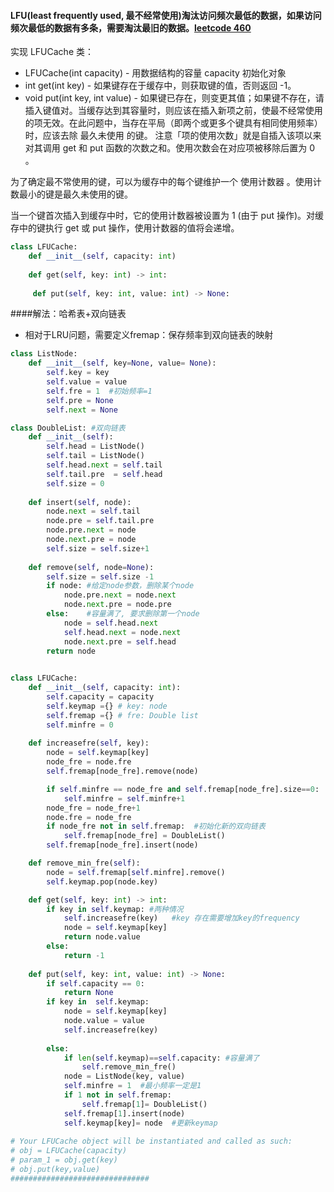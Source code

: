 #### LFU(least frequently used, 最不经常使用)淘汰访问频次最低的数据，如果访问频次最低的数据有多条，需要淘汰最旧的数据。[leetcode 460](https://leetcode-cn.com/problems/lfu-cache/)
实现 LFUCache 类：

* LFUCache(int capacity) - 用数据结构的容量 capacity 初始化对象
* int get(int key) - 如果键存在于缓存中，则获取键的值，否则返回 -1。
* void put(int key, int value) - 如果键已存在，则变更其值；如果键不存在，请插入键值对。当缓存达到其容量时，则应该在插入新项之前，使最不经常使用的项无效。在此问题中，当存在平局（即两个或更多个键具有相同使用频率）时，应该去除 最久未使用 的键。
注意「项的使用次数」就是自插入该项以来对其调用 get 和 put 函数的次数之和。使用次数会在对应项被移除后置为 0 。

为了确定最不常使用的键，可以为缓存中的每个键维护一个 使用计数器 。使用计数最小的键是最久未使用的键。

当一个键首次插入到缓存中时，它的使用计数器被设置为 1 (由于 put 操作)。对缓存中的键执行 get 或 put 操作，使用计数器的值将会递增。

```python
class LFUCache:
    def __init__(self, capacity: int)
    
    def get(self, key: int) -> int:
    
     def put(self, key: int, value: int) -> None:
```

####解法：哈希表+双向链表
* 相对于LRU问题，需要定义fremap：保存频率到双向链表的映射
```python
class ListNode:
    def __init__(self, key=None, value= None):
        self.key = key
        self.value = value
        self.fre = 1  #初始频率=1
        self.pre = None
        self.next = None

class DoubleList: #双向链表
    def __init__(self):
        self.head = ListNode()
        self.tail = ListNode()
        self.head.next = self.tail
        self.tail.pre  = self.head
        self.size = 0
    
    def insert(self, node):
        node.next = self.tail
        node.pre = self.tail.pre
        node.pre.next = node
        node.next.pre = node
        self.size = self.size+1
    
    def remove(self, node=None): 
        self.size = self.size -1
        if node: #给定node参数，删除某个node
            node.pre.next = node.next
            node.next.pre = node.pre
        else:    #容量满了, 要求删除第一个node
            node = self.head.next
            self.head.next = node.next
            node.next.pre = self.head
        return node

            
class LFUCache:
    def __init__(self, capacity: int):
        self.capacity = capacity
        self.keymap ={} # key: node
        self.fremap ={} # fre: Double list
        self.minfre = 0
    
    def increasefre(self, key):
        node = self.keymap[key]
        node_fre = node.fre
        self.fremap[node_fre].remove(node)

        if self.minfre == node_fre and self.fremap[node_fre].size==0:  #双向链表为空，需要更新minfre
            self.minfre = self.minfre+1
        node_fre = node_fre+1
        node.fre = node_fre
        if node_fre not in self.fremap:  #初始化新的双向链表
            self.fremap[node_fre] = DoubleList()
        self.fremap[node_fre].insert(node)

    def remove_min_fre(self):
        node = self.fremap[self.minfre].remove()
        self.keymap.pop(node.key)

    def get(self, key: int) -> int:
        if key in self.keymap: #两种情况
            self.increasefre(key)   #key 存在需要增加key的frequency
            node = self.keymap[key]
            return node.value
        else:
            return -1
        
    def put(self, key: int, value: int) -> None:
        if self.capacity == 0:
            return None
        if key in  self.keymap:
            node = self.keymap[key]
            node.value = value
            self.increasefre(key)
        
        else:
            if len(self.keymap)==self.capacity: #容量满了
                self.remove_min_fre() 
            node = ListNode(key, value)
            self.minfre = 1  #最小频率一定是1
            if 1 not in self.fremap: 
                self.fremap[1]= DoubleList()
            self.fremap[1].insert(node)
            self.keymap[key]= node  #更新keymap
            
# Your LFUCache object will be instantiated and called as such:
# obj = LFUCache(capacity)
# param_1 = obj.get(key)
# obj.put(key,value)
############################### 


       
```
